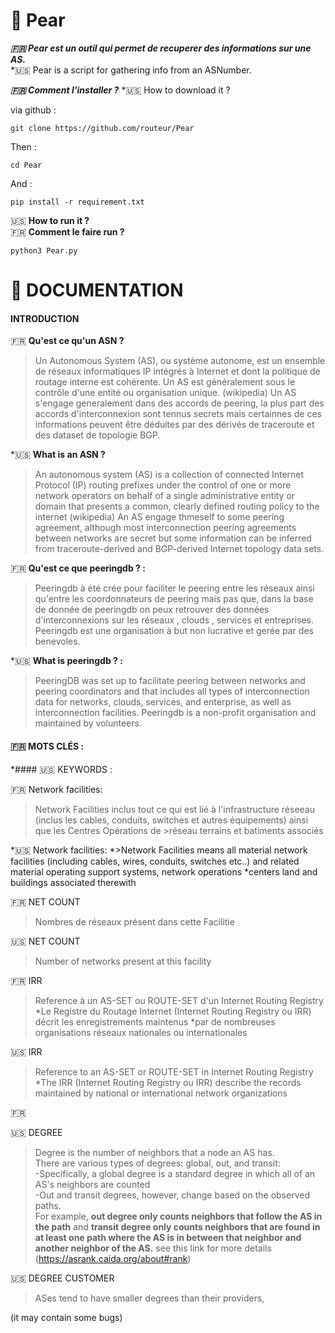 #  :pear: Pear
***:fr: Pear est un outil qui permet de recuperer des informations sur une AS.***  
*:us: Pear is a script for gathering info from an ASNumber.

***:fr: Comment l'installer ?***
*:us: How to download it ?

via github :

```git clone https://github.com/routeur/Pear```

Then :

```cd Pear```

And :

```pip install -r requirement.txt```

:us: **How to run it ?**  
:fr: **Comment le faire run ?**

```python3 Pear.py```


# :open_book:	DOCUMENTATION

#### INTRODUCTION

:fr: **Qu'est ce qu'un ASN ?**  
>Un Autonomous System (AS), ou système autonome, est un ensemble de réseaux informatiques IP intégrés à Internet et dont la politique de routage interne est cohérente. Un AS est généralement sous le contrôle d'une entité ou organisation unique. (wikipedia)
Un AS s'engage generalement dans des accords de peering, la plus part des accords d'interconnexion sont tennus secrets mais certainnes de ces informations peuvent être déduites par des dérivés de traceroute et des dataset de topologie BGP.

*:us: **What is an ASN ?**
>An autonomous system (AS) is a collection of connected Internet Protocol (IP) routing prefixes under the control of one or more network operators on behalf of a single administrative entity or domain that presents a common, clearly defined routing policy to the internet (wikipedia)
An AS engage thmeself to some peering agreement, although most interconnection peering agreements between networks are secret but some information can be inferred from traceroute-derived and BGP-derived Internet topology data sets.


:fr: **Qu'est ce que peeringdb ? :**  
>Peeringdb à été crée pour faciliter le peering entre les réseaux ainsi qu'entre les coordonnateurs de peering mais pas que, dans la base de donnée de peeringdb on peux retrouver des données d'interconnexions sur les réseaux , clouds , services et entreprises.
Peeringdb est une organisation à but non lucrative et gerée par des benevoles.

*:us: **What is peeringdb ? :**  
>PeeringDB was set up to facilitate peering between networks and peering coordinators and that includes all types of interconnection data for networks, clouds, services, and enterprise, as well as interconnection facilities.
Peeringdb is a non-profit organisation and maintained by volunteers.  


#### :fr: MOTS CLÉS :  
*#### :us: KEYWORDS :

:fr: Network facilities:
> Network Facilities inclus tout ce qui est lié à l'infrastructure réseeau (inclus les cables, conduits, switches et autres équipements) ainsi que les Centres Opérations de >réseau terrains et batiments associés

*:us: Network facilities:
*>Network Facilities means all material network facilities (including cables, wires, conduits, switches etc..) and related material operating support systems, network operations *centers land and buildings associated therewith

:fr: NET COUNT
>Nombres de réseaux présent dans cette Facilitie  

:us: NET COUNT
>Number of networks present at this facility

:fr: IRR
>Reference à un AS-SET ou ROUTE-SET d'un Internet Routing Registry  
*Le Registre du Routage Internet (Internet Routing Registry ou IRR) décrit les enregistrements maintenus
*par de nombreuses organisations réseaux nationales ou internationales

:us: IRR
>Reference to an AS-SET or ROUTE-SET in Internet Routing Registry
*The IRR (Internet Routing Registry ou IRR) describe the records maintained by national or international network organizations

:fr:

:us: DEGREE  
>Degree is the number of neighbors that a node an AS has.  
There are various types of degrees: global, out, and transit:  
-Specifically, a global degree is a standard degree in which all of an AS's neighbors are counted  
-Out and transit degrees, however, change based on the observed paths.  
For example, **out degree only counts neighbors that follow the AS in the path** and **transit degree only counts neighbors that are found in at least one path where the AS is in between that neighbor and another neighbor of the AS.**
see this link for more details (https://asrank.caida.org/about#rank)

:us: DEGREE CUSTOMER
>ASes tend to have smaller degrees than their providers, 























(it may contain some bugs)
